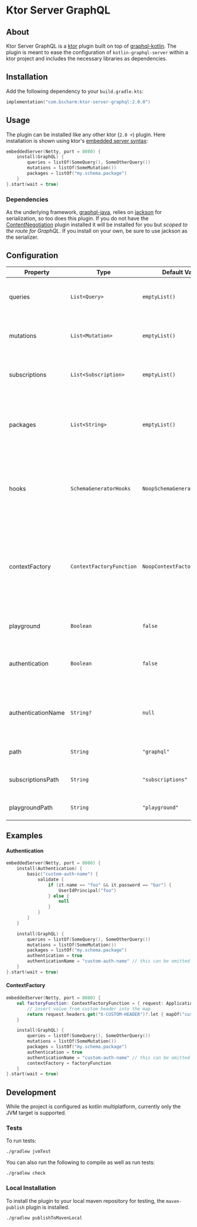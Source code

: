 # Ktor Server GraphQL

## About

Ktor Server GraphQL is a [ktor](https://ktor.io) plugin built on top
of [graphql-kotlin](https://github.com/ExpediaGroup/graphql-kotlin).
The plugin is meant to ease the configuration of `kotlin-graphql-server` within a ktor project and includes the
necessary libraries as dependencies.

## Installation

Add the following dependency to your `build.gradle.kts`:

```kotlin
implementation("com.bscharm:ktor-server-graphql:2.0.0")
```

## Usage

The plugin can be installed like any other ktor (`2.0 +`) plugin. Here installation is shown using ktor's
[embedded server syntax](https://ktor.io/docs/create-server.html#embedded):

```kotlin
embeddedServer(Netty, port = 8080) {
    install(GraphQL) {
        queries = listOf(SomeQuery(), SomeOtherQuery())
        mutations = listOf(SomeMutation())
        packages = listOf("my.schema.package")
    }
}.start(wait = true)
```

### Dependencies

As the underlying framework, [graphql-java](https://www.graphql-java.com/), relies
on [jackson](https://github.com/FasterXML/jackson) for serialization, so too
does this plugin. If you do not have the [ContentNegotiation](https://ktor.io/docs/serialization.html) plugin installed
it will be installed for you but _scoped to the route for GraphQL_. If you install on your own, be sure to use jackson
as the serializer.

## Configuration

| Property           | Type                     | Default Value                | Description                                                                                                                                                                                                                                                                                                                                                                                                                                          |
|--------------------|--------------------------|------------------------------|------------------------------------------------------------------------------------------------------------------------------------------------------------------------------------------------------------------------------------------------------------------------------------------------------------------------------------------------------------------------------------------------------------------------------------------------------|
| queries            | `List<Query>`            | `emptyList()`                | List of top level queries for your GraphQL schema. Each must meet the [Query](https://github.com/ExpediaGroup/graphql-kotlin/blob/master/servers/graphql-kotlin-server/src/main/kotlin/com/expediagroup/graphql/server/operations/Query.kt) interface                                                                                                                                                                                                |
| mutations          | `List<Mutation>`         | `emptyList()`                | List of top level mutations for your GraphQL schema. Each must meet the [Mutation](https://github.com/ExpediaGroup/graphql-kotlin/blob/master/servers/graphql-kotlin-server/src/main/kotlin/com/expediagroup/graphql/server/operations/Mutation.kt) interface                                                                                                                                                                                        |
| subscriptions      | `List<Subscription>`     | `emptyList()`                | List of top level subscriptions for your GraphQL schema. Each must meet the [Subscription](https://github.com/ExpediaGroup/graphql-kotlin/blob/master/servers/graphql-kotlin-server/src/main/kotlin/com/expediagroup/graphql/server/operations/Subscription.kt) interface                                                                                                                                                                            |
| packages           | `List<String>`           | `emptyList()`                | List of packages where non-primitive types which are referenced in your schema (Queries or Mutations) are located. The schema will fail on app startup if misconfigured                                                                                                                                                                                                                                                                              |
| hooks              | `SchemaGeneratorHooks`   | `NoopSchemaGeneratorHooks`   | Custom `SchemaGeneratorHooks` used to support types beyond the supported primitives. See [the documentation](https://opensource.expediagroup.com/graphql-kotlin/docs/schema-generator/customizing-schemas/generator-config/#schemageneratorhooks) for more details. An [example to support UUID](https://opensource.expediagroup.com/graphql-kotlin/docs/schema-generator/customizing-schemas/generator-config/#schemageneratorhooks) is also given. |
| contextFactory     | `ContextFactoryFunction` | `NoopContextFactoryFunction` | Custom `ContextFactoryFunction` used to build up the context map for each request. This function takes the `ApplicationRequest` and returns a map which can be consumed by resolvers. See [the documentation](https://opensource.expediagroup.com/graphql-kotlin/docs/server/graphql-context-factory/) for details and examples.                                                                                                                     |
| playground         | `Boolean`                | `false`                      | If enabled, will include the [GraphQL Playground](https://github.com/graphql/graphql-playground) mounted at `playgroundPath`                                                                                                                                                                                                                                                                                                                         |
| authentication     | `Boolean`                | `false`                      | If enabled, will attempt to find the ktor auth plugin configuration using `authenticationName` (optional)                                                                                                                                                                                                                                                                                                                                            |
| authenticationName | `String?`                | `null`                       | Use a specific named auth configuration. If left null, will use the any unnamed auth configuration. See [ktor docs](https://ktor.io/docs/authentication.html) for more details on auth configuration                                                                                                                                                                                                                                                 |
| path               | `String`                 | `"graphql"`                  | Path where the GraphQL executor will be mounted                                                                                                                                                                                                                                                                                                                                                                                                      |
| subscriptionsPath  | `String`                 | `"subscriptions"`            | Path where the GraphQL subscription websocket executor will be mounted                                                                                                                                                                                                                                                                                                                                                                               |
| playgroundPath     | `String`                 | `"playground"`               | Path where the playground will be mounted if enabled                                                                                                                                                                                                                                                                                                                                                                                                 |

## Examples

#### Authentication

```kotlin
embeddedServer(Netty, port = 8080) {
    install(Authentication) {
        basic("custom-auth-name") {
            validate {
                if (it.name == "foo" && it.password == "bar") {
                    UserIdPrincipal("foo")
                } else {
                    null
                }
            }
        }
    }

    install(GraphQL) {
        queries = listOf(SomeQuery(), SomeOtherQuery())
        mutations = listOf(SomeMutation())
        packages = listOf("my.schema.package")
        authentication = true
        authenticationName = "custom-auth-name" // this can be omitted if omitted above
    }
}.start(wait = true)
```

#### ContextFactory

```kotlin
embeddedServer(Netty, port = 8080) {
    val factoryFunction: ContextFactoryFunction = { request: ApplicationRequest ->
        // insert value from custom header into the map
        return request.headers.get("X-CUSTOM-HEADER")?.let { mapOf("customHeader" to it) } ?: emptyMap()
    }

    install(GraphQL) {
        queries = listOf(SomeQuery(), SomeOtherQuery())
        mutations = listOf(SomeMutation())
        packages = listOf("my.schema.package")
        authentication = true
        authenticationName = "custom-auth-name" // this can be omitted if omitted above
        contextFactory = factoryFunction
    }
}.start(wait = true)
```

## Development

While the project is configured as kotlin multiplatform, currently only the JVM target is supported.

### Tests

To run tests:

```shell
./gradlew jvmTest
```

You can also run the following to compile as well as run tests:

```shell
./gradlew check
```

### Local Installation

To install the plugin to your local maven repository for testing, the `maven-publish` plugin is installed.

```shell
./gradlew publishToMavenLocal
```
